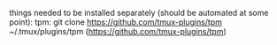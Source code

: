 things needed to be installed separately (should be automated at some point):
tpm: git clone https://github.com/tmux-plugins/tpm ~/.tmux/plugins/tpm (https://github.com/tmux-plugins/tpm)
